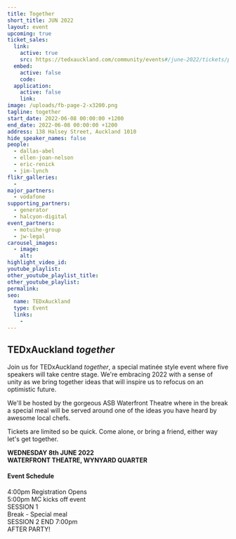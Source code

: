 ```yaml
---
title: Together
short_title: JUN 2022
layout: event
upcoming: true
ticket_sales:
  link:
    active: true
    src: https://tedxauckland.com/community/events#/june-2022/tickets/purchase
  embed:
    active: false
    code:
  application:
    active: false
    link:
image: /uploads/fb-page-2-x3200.png
tagline: together
start_date: 2022-06-08 00:00:00 +1200
end_date: 2022-06-08 00:00:00 +1200
address: 138 Halsey Street, Auckland 1010
hide_speaker_names: false
people:
  - dallas-abel
  - ellen-joan-nelson
  - eric-renick
  - jim-lynch
flikr_galleries:
  -
major_partners:
  - vodafone
supporting_partners:
  - generator
  - halcyon-digital
event_partners:
  - motuihe-group
  - jw-legal
carousel_images:
  - image:
    alt:
highlight_video_id:
youtube_playlist:
other_youtube_playlist_title:
other_youtube_playlist:
permalink:
seo:
  name: TEDxAuckland
  type: Event
  links:
    -
---
```


## TEDxAuckland *together*

Join us for TEDxAuckland *together*, a special matinée style event where five speakers will take centre stage. We're embracing 2022 with a sense of unity as we bring together ideas that will inspire us to refocus on an optimistic future.

We'll be hosted by the gorgeous ASB Waterfront Theatre where in the break a special meal will be served around one of the ideas you have heard by awesome local chefs.

Tickets are limited so be quick. Come alone, or bring a friend, either way let's get together.

**WEDNESDAY 8th JUNE 2022**<br>**WATERFRONT THEATRE, WYNYARD QUARTER**

#### Event Schedule

4:00pm Registration Opens<br>5:00pm MC kicks off event<br>SESSION 1<br>Break - Special meal<br>SESSION 2 END 7:00pm<br>AFTER PARTY\!
